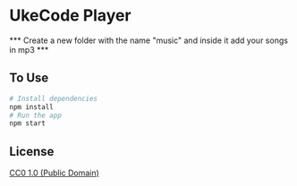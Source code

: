 # UkeCode Player

*** Create a new folder with the name "music" and inside it add your songs in mp3 ***

## To Use

```bash
# Install dependencies
npm install
# Run the app
npm start
```

## License

[CC0 1.0 (Public Domain)](LICENSE.md)
